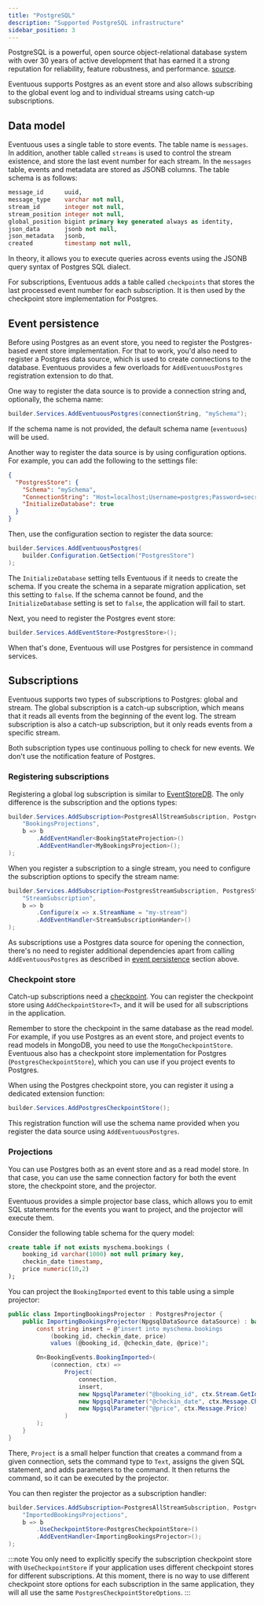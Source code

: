 ```yaml
---
title: "PostgreSQL"
description: "Supported PostgreSQL infrastructure"
sidebar_position: 3
---
```


PostgreSQL is a powerful, open source object-relational database system with over 30 years of active development that has earned it a strong reputation for reliability, feature robustness, and performance. [source](https://www.postgresql.org/).

Eventuous supports Postgres as an event store and also allows subscribing to the global event log and to individual streams using catch-up subscriptions.

## Data model

Eventuous uses a single table to store events. The table name is `messages`. In addition, another table called `streams` is used to control the stream existence, and store the last event number for each stream. In the `messages` table, events and metadata are stored as JSONB columns. The table schema is as follows:

```sql
message_id      uuid,
message_type    varchar not null,
stream_id       integer not null,
stream_position integer not null,
global_position bigint primary key generated always as identity, 
json_data       jsonb not null,
json_metadata   jsonb,
created         timestamp not null,
```

In theory, it allows you to execute queries across events using the JSONB query syntax of Postgres SQL dialect.

For subscriptions, Eventuous adds a table called `checkpoints` that stores the last processed event number for each subscription. It is then used by the checkpoint store implementation for Postgres.

## Event persistence

Before using Postgres as an event store, you need to register the Postgres-based event store implementation.
For that to work, you'd also need to register a Postgres data source, which is used to create connections to the database.
Eventuous provides a few overloads for `AddEventuousPostgres` registration extension to do that.

One way to register the data source is to provide a connection string and, optionally, the schema name:

```csharp titlle="Program.cs"
builder.Services.AddEventuousPostgres(connectionString, "mySchema");
```

If the schema name is not provided, the default schema name (`eventuous`) will be used.

Another way to register the data source is by using configuration options. For example, you can add the following to the settings file:

```json title="appSettings.json"
{
  "PostgresStore": {
    "Schema": "mySchema",
    "ConnectionString": "Host=localhost;Username=postgres;Password=secret;Database=mydb;",
    "InitializeDatabase": true
  }
}
```

Then, use the configuration section to register the data source:

```csharp titlle="Program.cs"
builder.Services.AddEventuousPostgres(
    builder.Configuration.GetSection("PostgresStore")
);
```

The `InitializeDatabase` setting tells Eventuous if it needs to create the schema. If you create the schema in a separate migration application, set this setting to `false`. If the schema cannot be found, and the `InitializeDatabase` setting is set to `false`, the application will fail to start.

Next, you need to register the Postgres event store:

```csharp
builder.Services.AddEventStore<PostgresStore>();
```

When that's done, Eventuous will use Postgres for persistence in command services.

## Subscriptions

Eventuous supports two types of subscriptions to Postgres: global and stream. The global subscription is a catch-up subscription, which means that it reads all events from the beginning of the event log. The stream subscription is also a catch-up subscription, but it only reads events from a specific stream.

Both subscription types use continuous polling to check for new events. We don't use the notification feature of Postgres.

### Registering subscriptions

Registering a global log subscription is similar to [EventStoreDB](../esdb/index.md#all-stream-subscription). The only difference is the subscription and the options types:

```csharp titlle="Program.cs"
builder.Services.AddSubscription<PostgresAllStreamSubscription, PostgresAllStreamSubscriptionOptions>(
    "BookingsProjections",
    b => b
        .AddEventHandler<BookingStateProjection>()
        .AddEventHandler<MyBookingsProjection>();
);
```

When you register a subscription to a single stream, you need to configure the subscription options to specify the stream name:

```csharp titlle="Program.cs"
builder.Services.AddSubscription<PostgresStreamSubscription, PostgresStreamSubscriptionOptions>(
    "StreamSubscription",
    b => b
        .Configure(x => x.StreamName = "my-stream")
        .AddEventHandler<StreamSubscriptionHander>()
);
```

As subscriptions use a Postgres data source for opening the connection, there's no need to register additional dependencies apart from calling `AddEventuousPostgres` as described in [event persistence](#event-persistence) section above.

### Checkpoint store

Catch-up subscriptions need a [checkpoint](../../subscriptions/checkpoint). You can register the checkpoint store using `AddCheckpointStore<T>`, and it will be used for all subscriptions in the application.

Remember to store the checkpoint in the same database as the read model. For example, if you use Postgres as an event store, and project events to read models in MongoDB, you need to use the `MongoCheckpointStore`. Eventuous also has a checkpoint store implementation for Postgres (`PostgresCheckpointStore`), which you can use if you project events to Postgres.

When using the Postgres checkpoint store, you can register it using a dedicated extension function:

```csharp
builder.Services.AddPostgresCheckpointStore();
```

This registration function will use the schema name provided when you register the data source using `AddEventuousPostgres`.

### Projections

You can use Postgres both as an event store and as a read model store. In that case, you can use the same connection factory for both the event store, the checkpoint store, and the projector.

Eventuous provides a simple projector base class, which allows you to emit SQL statements for the events you want to project, and the projector will execute them.

Consider the following table schema for the query model:

```sql
create table if not exists myschema.bookings (
    booking_id varchar(1000) not null primary key,
    checkin_date timestamp,
    price numeric(10,2)
);
```

You can project the `BookingImported` event to this table using a simple projector:

```csharp title="ImportingBookingsProjector.cs"
public class ImportingBookingsProjector : PostgresProjector {
    public ImportingBookingsProjector(NpgsqlDataSource dataSource) : base(dataSource) {
        const string insert = @"insert into myschema.bookings 
            (booking_id, checkin_date, price) 
            values (@booking_id, @checkin_date, @price)";

        On<BookingEvents.BookingImported>(
            (connection, ctx) => 
                Project(
                    connection,
                    insert,
                    new NpgsqlParameter("@booking_id", ctx.Stream.GetId()),
                    new NpgsqlParameter("@checkin_date", ctx.Message.CheckIn.ToDateTimeUnspecified()),
                    new NpgsqlParameter("@price", ctx.Message.Price)
                )
        );
    }
}
```

There, `Project` is a small helper function that creates a command from a given connection, sets the command type to `Text`, assigns the given SQL statement, and adds parameters to the command. It then returns the command, so it can be executed by the projector.

You can then register the projector as a subscription handler:

```csharp titlle="Program.cs"
builder.Services.AddSubscription<PostgresAllStreamSubscription, PostgresAllStreamSubscriptionOptions>(
    "ImportedBookingsProjections",
    b => b
        .UseCheckpointStore<PostgresCheckpointStore>()
        .AddEventHandler<ImportingBookingsProjector>();
);
```

:::note
You only need to explicitly specify the subscription checkpoint store with `UseCheckpointStore` if your application uses different checkpoint stores for different subscriptions.
At this moment, there is no way to use different checkpoint store options for each subscription in the same application, they will all use the same `PostgresCheckpointStoreOptions`.
:::

